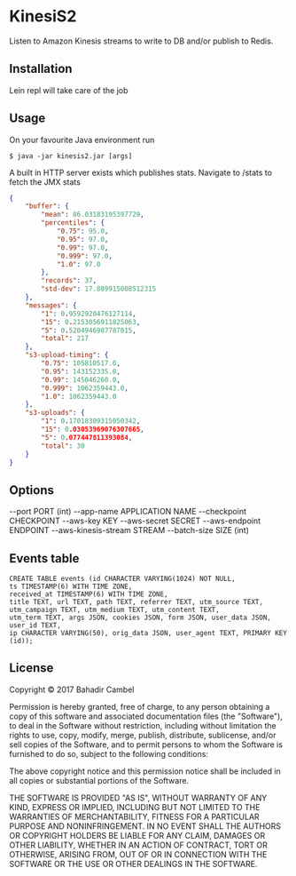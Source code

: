 # KinesiS2

Listen to Amazon Kinesis streams to write to DB and/or publish to Redis.

## Installation

Lein repl will take care of the job

## Usage

On your favourite Java environment run

    $ java -jar kinesis2.jar [args]


A built in HTTP server exists which publishes stats. Navigate to /stats to fetch the JMX stats

```json
{
    "buffer": {
        "mean": 86.03183195397729,
        "percentiles": {
            "0.75": 95.0,
            "0.95": 97.0,
            "0.99": 97.0,
            "0.999": 97.0,
            "1.0": 97.0
        },
        "records": 37,
        "std-dev": 17.889915008512315
    },
    "messages": {
        "1": 0.9592920476127114,
        "15": 0.2153056911825063,
        "5": 0.5204946987787015,
        "total": 217
    },
    "s3-upload-timing": {
        "0.75": 105810517.0,
        "0.95": 143152335.0,
        "0.99": 145046260.0,
        "0.999": 1062359443.0,
        "1.0": 1062359443.0
    },
    "s3-uploads": {
        "1": 0.17018309315050342,
        "15": 0.03053969076307665,
        "5": 0.077447811393084,
        "total": 30
    }
}
```

## Options

--port                PORT (int)
--app-name            APPLICATION NAME
--checkpoint          CHECKPOINT
--aws-key             KEY
--aws-secret          SECRET
--aws-endpoint        ENDPOINT
--aws-kinesis-stream  STREAM
--batch-size          SIZE (int)


## Events table

```
CREATE TABLE events (id CHARACTER VARYING(1024) NOT NULL,
ts TIMESTAMP(6) WITH TIME ZONE,
received_at TIMESTAMP(6) WITH TIME ZONE,
title TEXT, url TEXT, path TEXT, referrer TEXT, utm_source TEXT,
utm_campaign TEXT, utm_medium TEXT, utm_content TEXT,
utm_term TEXT, args JSON, cookies JSON, form JSON, user_data JSON, user_id TEXT,
ip CHARACTER VARYING(50), orig_data JSON, user_agent TEXT, PRIMARY KEY (id));

```


## License

Copyright © 2017 Bahadir Cambel

Permission is hereby granted, free of charge, to any person obtaining a copy
of this software and associated documentation files (the "Software"), to deal
in the Software without restriction, including without limitation the rights
to use, copy, modify, merge, publish, distribute, sublicense, and/or sell
copies of the Software, and to permit persons to whom the Software is
furnished to do so, subject to the following conditions:

The above copyright notice and this permission notice shall be included in
all copies or substantial portions of the Software.

THE SOFTWARE IS PROVIDED "AS IS", WITHOUT WARRANTY OF ANY KIND, EXPRESS OR
IMPLIED, INCLUDING BUT NOT LIMITED TO THE WARRANTIES OF MERCHANTABILITY,
FITNESS FOR A PARTICULAR PURPOSE AND NONINFRINGEMENT. IN NO EVENT SHALL THE
AUTHORS OR COPYRIGHT HOLDERS BE LIABLE FOR ANY CLAIM, DAMAGES OR OTHER
LIABILITY, WHETHER IN AN ACTION OF CONTRACT, TORT OR OTHERWISE, ARISING FROM,
OUT OF OR IN CONNECTION WITH THE SOFTWARE OR THE USE OR OTHER DEALINGS IN
THE SOFTWARE.
